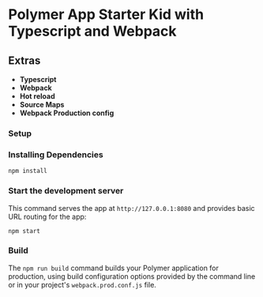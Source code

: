 # Polymer App Starter Kid with Typescript and Webpack

## Extras

- **Typescript**
- **Webpack**
- **Hot reload**
- **Source Maps**
- **Webpack Production config**

### Setup

### Installing Dependencies

    npm install

### Start the development server

This command serves the app at `http://127.0.0.1:8080` and provides basic URL
routing for the app:

    npm start

### Build

The `npm run build` command builds your Polymer application for production, using build configuration options provided by the command line or in your project's `webpack.prod.conf.js` file.

